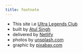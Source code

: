 ```yaml
---
title: footnote
---
```


* This site i.e [Ultra Legends Club](https://ultralegends.com)
* built by [Atul Singh](https://github.com/atul-kumar-singh)
* delivered by [Netlify](https://www.netlify.com/)
* photos by [unsplash.com](https://unsplash.com)
* graphic by [pixabay.com](https://pixabay.com)
